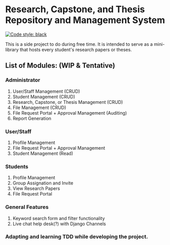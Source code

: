 # Research, Capstone, and Thesis Repository and Management System

[![Code style: black](https://img.shields.io/badge/code%20style-black-000000.svg)](https://github.com/psf/black)

This is a side project to do during free time. It is intended to serve as a mini-library that hosts every student's research papers or theses.

## List of Modules: (WIP & Tentative)
### Administrator
1. User/Staff Management (CRUD)
2. Student Management (CRUD)
3. Research, Capstone, or Thesis Management (CRUD)
4. File Management (CRUD)
5. File Request Portal + Approval Management (Auditing)
6. Report Generation
 
### User/Staff 
1. Profile Management
2. File Request Portal + Approval Management
3. Student Management (Read)

### Students
1. Profile Management
2. Group Assignation and Invite
3. View Research Papers
4. File Request Portal

### General Features
1. Keyword search form and filter functionality
2. Live chat help desk(?) with Django Channels

### Adapting and learning TDD while developing the project.